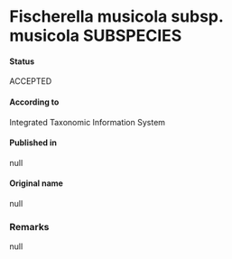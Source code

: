 # Fischerella musicola subsp. musicola SUBSPECIES

#### Status
ACCEPTED

#### According to
Integrated Taxonomic Information System

#### Published in
null

#### Original name
null

### Remarks
null